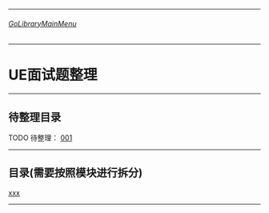 ___________________________________________________________________________________________
###### [GoLibraryMainMenu](../../_LibraryMainMenu_.md)
___________________________________________________________________________________________
# UE面试题整理
___________________________________________________________________________________________


## 待整理目录
TODO 待整理：
[001](./Detail/UE_InterviewQuestions_001.md)


___________________________________________________________________________________________

## 目录(需要按照模块进行拆分)

[xxx](./Detail/UE_Editor_Learn_001.md)


___________________________________________________________________________________________